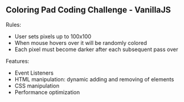 ## Coloring Pad Coding Challenge - VanillaJS

Rules:

- User sets pixels up to 100x100
- When mouse hovers over it will be randomly colored
- Each pixel must become darker after each subsequent pass over

Features:

- Event Listeners
- HTML manipulation: dynamic adding and removing of elements
- CSS manipulation
- Performance optimization
